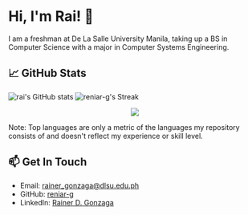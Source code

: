 # Hi, I'm Rai! 👋

I am a freshman at De La Salle University Manila, taking up a BS in Computer Science with a major in Computer Systems Engineering. 

## 📈 GitHub Stats

![rai's GitHub stats](https://github-readme-stats-topaz-zeta-33.vercel.app/api?username=reniar-g&show_icons=true&theme=github_dark&rank_icon=github&custom_title=my%20stats!%20(●'◡'●)&card_width=400)
![reniar-g's Streak](https://github-readme-streak-stats.herokuapp.com/?user=reniar-g&theme=github_dark_blue&hide_border=false&card_width=570)
<p align="center">
  <img src="https://github-readme-stats-topaz-zeta-33.vercel.app/api/top-langs/?username=reniar-g&theme=github_dark&layout=compact&card_width=600" />
</p>
Note: Top languages are only a metric of the languages my repository consists of and doesn't reflect my experience or skill level.

## 📫 Get In Touch

- Email: [rainer_gonzaga@dlsu.edu.ph](mailto:rainer_gonzaga@dlsu.edu.ph)
- GitHub: [reniar-g](https://github.com/reniar-g)
- LinkedIn: [Rainer D. Gonzaga](https://www.linkedin.com/in/rdgonzaga/)
  
<!--
**reniar-g/reniar-g** is a ✨ _special_ ✨ repository because its `README.md` (this file) appears on your GitHub profile.
[![Top Langs](https://github-readme-stats-topaz-zeta-33.vercel.app/api/top-langs/?username=reniar-g&theme=github_dark&layout=compact&card_width=970)](https://github.com/anuraghazra/github-readme-stats)

